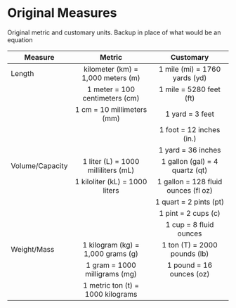 # Original Measures
Original metric and customary units. Backup in place of what would be an equation

| Measure         | Metric                              | Customary                           |
| --------------- |:-----------------------------------:|:-----------------------------------:|
| Length          | kilometer (km) = 1,000 meters (m)   | 1 mile (mi) = 1760 yards (yd)       |
|                 | 1 meter = 100 centimeters (cm)      | 1 mile = 5280 feet (ft)             |
|                 | 1 cm = 10 millimeters (mm)          | 1 yard = 3 feet                     |
|                 |                                     | 1 foot = 12 inches (in.)            |
|                 |                                     | 1 yard = 36 inches                  |
| Volume/Capacity | 1 liter (L) = 1000 milliliters (mL) | 1 gallon (gal) = 4 quartz (qt)      |
|                 | 1 kiloliter (kL) = 1000 liters      | 1 gallon = 128 fluid ounces (fl oz) |
|                 |                                     | 1 quart = 2 pints (pt)              |
|                 |                                     | 1 pint = 2 cups (c)                 |
|                 |                                     | 1 cup = 8 fluid ounces              |
| Weight/Mass     | 1 kilogram (kg) = 1,000 grams (g)   | 1 ton (T) = 2000 pounds (lb)        |
|                 | 1 gram = 1000 milligrams (mg)       | 1 pound = 16 ounces (oz)            |
|                 | 1 metric ton (t) = 1000 kilograms   |                                     |
